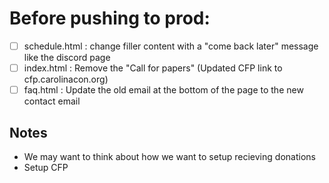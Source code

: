 # Before pushing to prod:
- [ ] schedule.html : change filler content with a "come back later" message like the discord page
- [ ] index.html : Remove the "Call for papers" (Updated CFP link to cfp.carolinacon.org)
- [ ] faq.html : Update the old email at the bottom of the page to the new contact email

## Notes
- We may want to think about how we want to setup recieving donations
- Setup CFP
